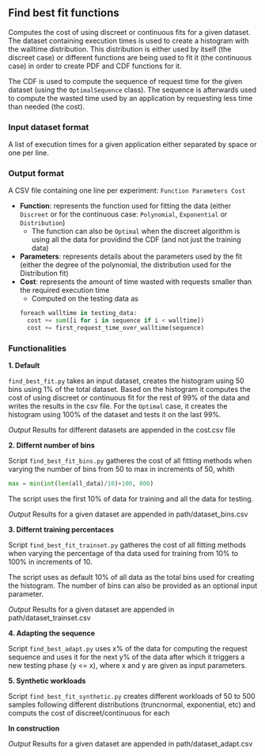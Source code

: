 ## Find best fit functions

Computes the cost of using discreet or continuous fits for a given dataset. 
The dataset containing execution times is used to create a histogram with the walltime distribution.
This distribution is either used by itself (the discreet case)
or different functions are being used to fit it (the continuous case) in order to create PDF and CDF functions for it.

The CDF is used to compute the sequence of request time for the given dataset (using the `OptimalSequence` class). 
The sequence is afterwards used to compute the wasted time used by an application by requesting less time than needed (the cost).

### Input dataset format

A list of execution times for a given application either separated by space or one per line. 

### Output format

A CSV file containing one line per experiment: `Function Parameters Cost`

 * **Function**: represents the function used for fitting the data (either `Discreet` or for the continuous case: `Polynomial`, `Exponential` or `Distribution`)
     * The function can also be `Optimal` when the discreet algorithm is using all the data for providind the CDF (and not just the training data)
 * **Parameters**: represents details about the parameters used by the fit (either the degree of the polynomial, the distribution used for the Distribution fit)
 * **Cost**: represents the amount of time wasted with requests smaller than the required execution time
     * Computed on the testing data as 
     ```python
     foreach walltime in testing_data:
       cost += sum([i for i in sequence if i < walltime])
       cost += first_request_time_over_walltime(sequence)
     ```

### Functionalities

**1. Default**

`find_best_fit.py` takes an input dataset, creates the histogram using 50 bins using 1% of the total dataset. Based on the histogram it computes the cost of using discreet or continuous fit for the rest of 99% of the data and writes the results in the csv file. For the `Optimal` case, it creates the histogram using 100% of the dataset and tests it on the last 99%.

*Output* Results for different datasets are appended in the cost.csv file

**2. Differnt number of bins**

Script `find_best_fit_bins.py` gatheres the cost of all fitting methods when varying the number of bins from 50 to max in increments of 50, whith 
```python
max = min(int(len(all_data)/10)+100, 800)
```
The script uses the first 10% of data for training and all the data for testing.

*Output* Results for a given dataset are appended in path/dataset_bins.csv

**3. Differnt training percentaces**


Script `find_best_fit_trainset.py` gatheres the cost of all fitting methods when varying the percentage of tha data used for training from 10% to 100% in increments of 10. 

The script uses as default 10% of all data as the total bins used for creating the histogram. The number of bins can also be provided as an optional input parameter.

*Output* Results for a given dataset are appended in path/dataset_trainset.csv


**4. Adapting the sequence**

Script `find_best_adapt.py` uses x% of the data for computing the request sequence and uses it for the next y% of the data after which it triggers a new testing phase (y <= x), where x and y are given as input parameters.

**5. Synthetic workloads**

Script `find_best_fit_synthetic.py` creates different workloads of 50 to 500 samples following different distributions (truncnormal, exponential, etc) and computs the cost of discreet/continuous for each

**In construction**

*Output* Results for a given dataset are appended in path/dataset_adapt.csv
